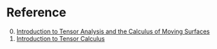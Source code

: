 # Reference

0. [Introduction to Tensor Analysis and the Calculus of Moving Surfaces](https://www.amazon.com/gp/product/1461478669)
0. [Introduction to Tensor Calculus](http://www.ita.uni-heidelberg.de/~dullemond/lectures/tensor/tensor.pdf)

